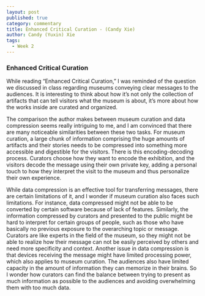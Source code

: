```yaml
---
layout: post
published: true
category: commentary
title: Enhanced Critical Curation - (Candy Xie)
author: Candy (Yuxin) Xie
tags:
  - Week 2
---
```

### Enhanced Critical Curation

While reading “Enhanced Critical Curation,” I was reminded of the question we discussed in class regarding museums conveying clear messages to the audiences. It is interesting to think about how it’s not only the collection of artifacts that can tell visitors what the museum is about, it’s more about how the works inside are curated and organized. 

The comparison the author makes between museum curation and data compression seems really intriguing to me, and I am convinced that there are many noticeable similarities between these two tasks. For museum curation, a large chunk of information comprising the huge amounts of artifacts and their stories needs to be compressed into something more accessible and digestible for the visitors. There is this encoding-decoding process. Curators choose how they want to encode the exhibition, and the visitors decode the message using their own private key, adding a personal touch to how they interpret the visit to the museum and thus personalize their own experience. 

While data compression is an effective tool for transferring messages, there are certain limitations of it, and I wonder if museum curation also faces such limitations. For instance, data compressed might not be able to be converted by certain software because of lack of features. Similarly, the information compressed by curators and presented to the public might be hard to interpret for certain groups of people, such as those who have basically no previous exposure to the overarching topic or message. Curators are like experts in the field of the museum, so they might not be able to realize how their message can not be easily perceived by others and need more specificity and context. Another issue in data compression is that devices receiving the message might have limited processing power, which also applies to museum curation. The audiences also have limited capacity in the amount of information they can memorize in their brains. So I wonder how curators can find the balance between trying to present as much information as possible to the audiences and avoiding overwhelming them with too much data. 
